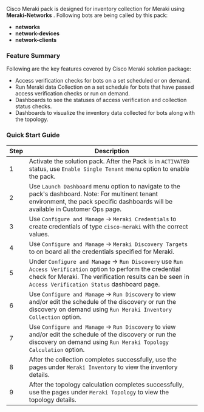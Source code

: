 Cisco Meraki pack is designed for inventory collection for Meraki using **Meraki-Networks** . Following bots are being called by this pack:

- **networks**
- **network-devices**
- **network-clients**



### Feature Summary

Following are the key features covered by Cisco Meraki solution package:
- Access verification checks for bots on a set scheduled or on demand.
- Run Meraki data Collection on a set schedule for bots that have passed access verification checks or run on demand.
- Dashboards to see the statuses of access verification and collection status checks.
- Dashboards to visualize the inventory data collected for bots along with the topology.

### Quick Start Guide  
   
| Step | Description                                                                                                                                                                                                             |  
|------|-------------------------------------------------------------------------------------------------------------------------------------------------------------------------------------------------------------------------|  
| 1    | Activate the solution pack. After the Pack is in `ACTIVATED` status, use `Enable Single Tenant` menu option to enable the pack.                                                                                         |  
| 2    | Use `Launch Dashboard` menu option to navigate to the pack's dashboard. Note: For multinent tenant environment, the pack specific dashboards will be available in Customer Ops page.                                    |     
| 3    | Use `Configure and Manage` ->  `Meraki Credentials` to create credentials of type `cisco-meraki`  with the correct values.                                                                                              |   
| 4    | Use `Configure and Manage` -> `Meraki Discovery Targets` to on board all the credentials specified for Meraki.                                                                                                          |  
| 5    | Under `Configure and Manage` ->  `Run Discovery`  use `Run Access Verification` option to perform the credential check for Meraki. The verification results can be seen in `Access Verification Status` dashboard page. |  
| 6    | Use `Configure and Manage` ->  `Run Discovery` to view and/or edit the schedule of the discovery or run the discovery on demand using `Run Meraki Inventory Collection` option.                                         |
| 7    | Use `Configure and Manage` ->  `Run Discovery` to view and/or edit the schedule of the discovery or run the discovery on demand using `Run Meraki Topology Calculation` option.                                         |
| 8    | After the collection completes successfully, use the pages under `Meraki Inventory` to view the inventory details.                                                                                                      |   
| 9    | After the topology calculation completes successfully, use the pages under `Meraki Topology` to view the topology details.                                                                                              |   
   

